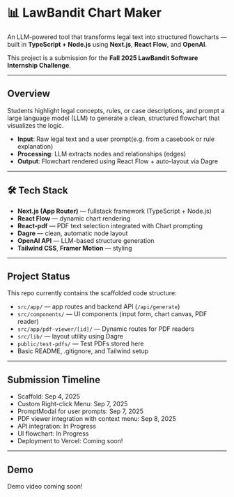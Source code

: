 # 📊 LawBandit Chart Maker

An LLM-powered tool that transforms legal text into structured flowcharts — built in **TypeScript + Node.js** using **Next.js**, **React Flow**, and **OpenAI**.

This project is a submission for the **Fall 2025 LawBandit Software Internship Challenge**.

---

## Overview

Students highlight legal concepts, rules, or case descriptions, and prompt a large language model (LLM) to generate a clean, structured flowchart that visualizes the logic.

- **Input**: Raw legal text and a user prompt(e.g. from a casebook or rule explanation)
- **Processing**: LLM extracts nodes and relationships (edges)
- **Output**: Flowchart rendered using React Flow + auto-layout via Dagre

---

## 🛠️ Tech Stack

- **Next.js (App Router)** — fullstack framework (TypeScript + Node.js)
- **React Flow** — dynamic chart rendering
- **React-pdf** — PDF text selection integrated with Chart prompting
- **Dagre** — clean, automatic node layout
- **OpenAI API** — LLM-based structure generation
- **Tailwind CSS**, **Framer Motion** — styling

---

## Project Status

This repo currently contains the scaffolded code structure:

- `src/app/` — app routes and backend API (`/api/generate`)
- `src/components/` — UI components (input form, chart canvas, PDF reader)
- `src/app/pdf-viewer/[id]/` — Dynamic routes for PDF readers
- `src/lib/` — layout utility using Dagre
- `public/test-pdfs/` — Test PDFs stored here
- Basic README, .gitignore, and Tailwind setup

---

## Submission Timeline

- Scaffold: Sep 4, 2025
- Custom Right-click Menu: Sep 7, 2025
- PromptModal for user prompts: Sep 7, 2025
- PDF viewer integration with context menu: Sep 8, 2025
- API integration: In Progress
- UI flowchart: In Progress
- Deployment to Vercel: Coming soon!

---

## Demo

Demo video coming soon!
